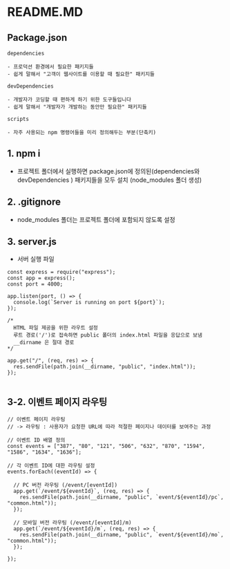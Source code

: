 # README.MD

## Package.json

```
dependencies

- 프로덕션 환경에서 필요한 패키지들
- 쉽게 말해서 "고객이 웹사이트를 이용할 때 필요한" 패키지들

devDependencies

- 개발자가 코딩할 때 편하게 하기 위한 도구들입니다
- 쉽게 말해서 "개발자가 개발하는 동안만 필요한" 패키지들

scripts

- 자주 사용되는 npm 명령어들을 미리 정의해두는 부분(단축키)

```

## 1. npm i

- 프로젝트 폴더에서 실행하면 package.json에 정의된(dependencies와 devDependencies ) 패키지들을 모두 설치 (node_modules 폴더 생성)

## 2. .gitignore

- node_modules 폴더는 프로젝트 폴더에 포함되지 않도록 설정

## 3. server.js

- 서버 실행 파일

```
const express = require("express");
const app = express();
const port = 4000;

app.listen(port, () => {
  console.log(`Server is running on port ${port}`);
});

/*
  HTML 파일 제공을 위한 라우트 설정
  루트 경로('/')로 접속하면 public 폴더의 index.html 파일을 응답으로 보냄
  __dirname 은 절대 경로
*/

app.get("/", (req, res) => {
  res.sendFile(path.join(__dirname, "public", "index.html"));
});


```

## 3-2. 이벤트 페이지 라우팅

```
// 이벤트 페이지 라우팅
// -> 라우팅 : 사용자가 요청한 URL에 따라 적절한 페이지나 데이터를 보여주는 과정

// 이벤트 ID 배열 정의
const events = ["387", "80", "121", "506", "632", "870", "1594", "1586", "1634", "1636"];

// 각 이벤트 ID에 대한 라우팅 설정
events.forEach((eventId) => {

  // PC 버전 라우팅 (/event/[eventId])
  app.get(`/event/${eventId}`, (req, res) => {
    res.sendFile(path.join(__dirname, "public", `event/${eventId}/pc`, "common.html"));
  });

  // 모바일 버전 라우팅 (/event/[eventId]/m)
  app.get(`/event/${eventId}/m`, (req, res) => {
    res.sendFile(path.join(__dirname, "public", `event/${eventId}/mo`, "common.html"));
  });

});

```
